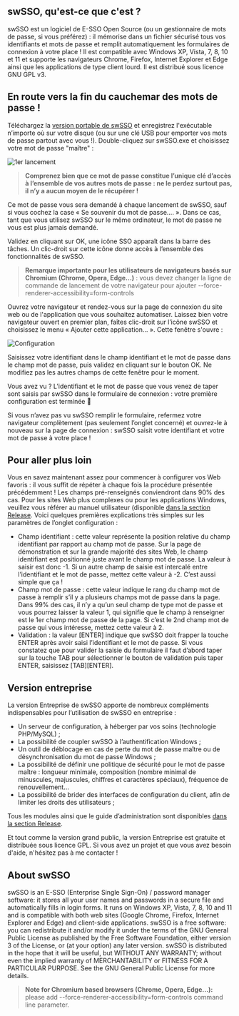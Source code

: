 ## swSSO, qu'est-ce que c'est ?
swSSO est un logiciel de E-SSO Open Source (ou un gestionnaire de mots de passe, si vous préférez) : il mémorise dans un fichier sécurisé tous vos identifiants et mots de passe et remplit automatiquement les formulaires de connexion à votre place !
Il est compatible avec Windows XP, Vista, 7, 8, 10 et 11 et supporte les navigateurs Chrome, Firefox, Internet Explorer et Edge ainsi que les applications de type client lourd.
Il est distribué sous licence GNU GPL v3.

## En route vers la fin du cauchemar des mots de passe !
Téléchargez la [version portable de swSSO](https://github.com/swSSO/swsso/releases/latest)
et enregistrez l'exécutable n’importe où sur votre disque (ou sur une clé USB pour emporter vos mots de passe partout avec vous !).
Double-cliquez sur swSSO.exe et choisissez votre mot de passe "maître" :

![1er lancement](https://github.com/swSSO/swsso/assets/11473235/95666105-fc22-4cfa-bca0-ab40c0043409)

> **Comprenez bien que ce mot de passe constitue l’unique clé d’accès à l’ensemble de vos autres mots de passe : ne le perdez surtout pas, il n’y a aucun moyen de le récupérer !**

Ce mot de passe vous sera demandé à chaque lancement de swSSO, sauf si vous cochez la case « Se souvenir du mot de passe…. ».  Dans ce cas, tant que vous utilisez swSSO sur le même ordinateur, le mot de passe ne vous est plus jamais demandé.

Validez en cliquant sur OK, une icône SSO apparaît dans la barre des tâches. Un clic-droit sur cette icône donne accès à l’ensemble des fonctionnalités de swSSO. 

> **Remarque importante pour les utilisateurs de navigateurs basés sur Chromium (Chrome, Opera, Edge...)** : vous devez changer la ligne de commande de lancement de votre navigateur pour ajouter --force-renderer-accessibility=form-controls

Ouvrez votre navigateur et rendez-vous sur la page de connexion du site web ou de l'application que vous souhaitez automatiser. Laissez bien votre navigateur ouvert en premier plan, faîtes clic-droit sur l’icône swSSO et choisissez le menu « Ajouter cette application… ». Cette fenêtre s'ouvre :

![Configuration](https://github.com/swSSO/swsso/assets/11473235/f6eaa411-4abc-49b8-b7f8-8c8f40eb15d2)

Saisissez votre identifiant dans le champ identifiant et le mot de passe dans le champ mot de passe, puis validez en cliquant sur le bouton OK. Ne modifiez pas les autres champs de cette fenêtre pour le moment.

Vous avez vu ? L’identifiant et le mot de passe que vous venez de taper sont saisis par swSSO dans le formulaire de connexion : votre première configuration est terminée :tada:

Si vous n’avez pas vu swSSO remplir le formulaire, refermez votre navigateur complètement (pas seulement l’onglet concerné) et ouvrez-le à nouveau sur la page de connexion : swSSO saisit votre identifiant et votre mot de passe à votre place !

## Pour aller plus loin 

Vous en savez maintenant assez pour commencer à configurer vos Web favoris : il vous suffit de répéter à chaque fois la procédure présentée précédemment ! Les champs pré-renseignés conviendront dans 90% des cas. Pour les sites Web plus complexes ou pour les applications Windows, veuillez vous référer au manuel utilisateur (disponible [dans la section Release](https://github.com/swSSO/swsso/releases/latest). 
Voici quelques premières explications très simples sur les paramètres de l’onglet configuration :
- Champ identifiant : cette valeur représente la position relative du champ identifiant par rapport au champ mot de passe. Sur la page de démonstration et sur la grande majorité des sites Web, le champ identifiant est positionné juste avant le champ mot de passe. La valeur à saisir est donc -1. Si un autre champ de saisie est intercalé entre l’identifiant et le mot de passe, mettez cette valeur à -2. C’est aussi simple que ça !
- Champ mot de passe : cette valeur indique le rang du champ mot de passe à remplir s’il y a plusieurs champs mot de passe dans la page. Dans 99% des cas, il n’y a qu’un seul champ de type mot de passe et vous pourrez laisser la valeur 1, qui signifie que le champ à renseigner est le 1er champ mot de passe de la page. Si c’est le 2nd champ mot de passe qui vous intéresse, mettez cette valeur à 2.
- Validation : la valeur [ENTER] indique que swSSO doit frapper la touche ENTER après avoir saisi l’identifiant et le mot de passe. Si vous constatez que pour valider la saisie du formulaire il faut d’abord taper sur la touche TAB pour sélectionner le bouton de validation puis taper ENTER, saisissez [TAB][ENTER].

## Version entreprise

La version Entreprise de swSSO apporte de nombreux compléments indispensables pour l’utilisation de swSSO en entreprise :
- Un serveur de configuration, à héberger par vos soins (technologie PHP/MySQL) ;
- La possibilité de coupler swSSO à l’authentification Windows ;
- Un outil de déblocage en cas de perte du mot de passe maître ou de désynchronisation du mot de passe Windows ;
- La possibilité de définir une politique de sécurité pour le mot de passe maître : longueur minimale, composition (nombre minimal de minuscules, majuscules, chiffres et caractères spéciaux), fréquence de renouvellement...
- La possibilité de brider des interfaces de configuration du client, afin de limiter les droits des utilisateurs ;

Tous les modules ainsi que le guide d’administration sont disponibles [dans la section Release](https://github.com/swSSO/swsso/releases/latest). 

Et tout comme la version grand public, la version Entreprise est gratuite et distribuée sous licence GPL. Si vous avez un projet et que vous avez besoin d'aide, n'hésitez pas à me contacter !

## About swSSO
swSSO is an E-SSO (Enterprise Single Sign-On) / password manager software: it stores all your user names and passwords in a secure file and automatically fills in login forms.
It runs on Windows XP, Vista, 7, 8, 10 and 11 and is compatible with both web sites (Google Chrome, Firefox, Internet Explorer and Edge) and client-side applications.
swSSO is a free software: you can redistribute it and/or modify it under the terms of the GNU General Public License as published by the Free Software Foundation, either version 3 of the License, or (at your option) any later version. swSSO is distributed in the hope that it will be useful, but WITHOUT ANY WARRANTY; without even the implied warranty of MERCHANTABILITY or FITNESS FOR A PARTICULAR PURPOSE.  See the GNU General Public License for more details.

> **Note for Chromium based browsers (Chrome, Opera, Edge...):** please add --force-renderer-accessibility=form-controls command line parameter.
